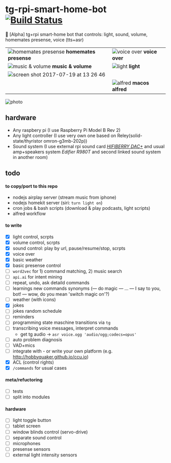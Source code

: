 # tg-rpi-smart-home-bot [![Build Status](https://travis-ci.org/a-x-/tg-rpi-smart-home-bot.svg?branch=master)](https://travis-ci.org/a-x-/tg-rpi-smart-home-bot)
🚧 [Alpha] tg+rpi smart-home bot that controls: light, sound, volume, homemates presense, voice (tts+asr)

| | |
| --- | --- |
| ![homemates presense](https://user-images.githubusercontent.com/6201068/28362747-53446658-6c86-11e7-9c1a-eb934ae44231.png) **homemates presense** | ![voice over](https://user-images.githubusercontent.com/6201068/28362755-59af9bac-6c86-11e7-9fa1-921e5f025de2.png) **voice over** |
| ![music & volume](https://user-images.githubusercontent.com/6201068/28362760-5e361d9a-6c86-11e7-887a-0c4b2a675e09.png) **music & volume** | ![light](https://user-images.githubusercontent.com/6201068/28362781-6d89c648-6c86-11e7-847d-bc4c5be0fac9.png) **light** |
| ![screen shot 2017-07-19 at 13 26 46](https://user-images.githubusercontent.com/6201068/28362820-a6ed78b2-6c86-11e7-8c66-f4a5aa143325.png) | |
| | ![alfred](https://user-images.githubusercontent.com/6201068/28365373-fc7a4a8a-6c90-11e7-9d79-8b1775fa2f3d.jpg) **macos alfred** |

![photo](https://user-images.githubusercontent.com/6201068/28364002-6750729a-6c8b-11e7-9bf0-0cffdf9242b9.jpg) 

## hardware
* Any raspbery pi (I use Raspberry Pi Model B Rev 2)
* Any light controller (I use very own one based on Reley(solid-state/thyristor omron-g3mb-202p))
* Sound system (I use external rpi sound card *[HIFIBERRY DAC+](https://www.hifiberry.com/shop/boards/hifiberry-dacplus-phone/)* and usual amp+speakers system *Edifier R980T* and second linked sound system in another room)

## todo

#### to copy/port to this repo

* nodejs airplay server (stream music from iphone)
* nodejs homekit server (siri: `turn light on`)
* cron jobs & bash scripts (download & play podcasts, light scripts)
* alfred workflow

#### to write
* [x] light control, scrpts
* [x] volume control, scrpts
* [x] sound control: play by url, pause/resume/stop, scrpts
* [x] voice over
* [x] basic weather
* [x] basic presense control
* [ ] `word2vec` for 1) command matching, 2) music search
* [ ] `api.ai` for intent mining
* [ ] repeat, undo, ask detaild commands
* [ ] learnings new commands synonyms (— do magic — ... — I say to you, bot! — wow, do you mean 'switch magic on'?)
* [ ] weather (with icons)
* [x] jokes
 * [ ] jokes random schedule
* [ ] reminders
* [ ] programming state maschine transitions via `tg`
* [ ] transcribing voice messages, interpret commands
  * get tg audio -> `asr voice.ogg 'audio/ogg;codecs=opus'`
* [ ] auto problem diagnosis
* [ ] VAD+mics
* [ ] integrate with - or write your own platform (e.g. http://hobbyquaker.github.io/ccu.io)
* [x] ACL (control rights)
* [x] `/commands` for usual cases

#### meta/refuctoring
* [ ] tests
* [ ] split into modules

#### hardware
* [ ] light toggle button
* [ ] tablet screen
* [ ] window blinds control (servo-drive)
* [ ] separate sound control
* [ ] microphones
* [ ] presense sensors
* [ ] external light intensity sensors
